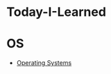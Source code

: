 # Today-I-Learned


# OS

- [Operating Systems](https://github.com/jioome/Today-I-Learned/blob/main/OS/1_Operating%20Systems.md)
